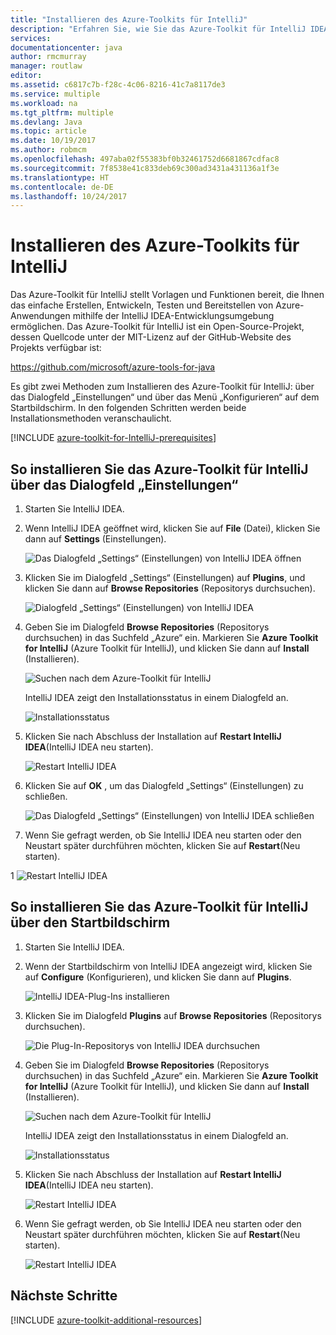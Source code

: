 ```yaml
---
title: "Installieren des Azure-Toolkits für IntelliJ"
description: "Erfahren Sie, wie Sie das Azure-Toolkit für IntelliJ IDEA installieren."
services: 
documentationcenter: java
author: rmcmurray
manager: routlaw
editor: 
ms.assetid: c6817c7b-f28c-4c06-8216-41c7a8117de3
ms.service: multiple
ms.workload: na
ms.tgt_pltfrm: multiple
ms.devlang: Java
ms.topic: article
ms.date: 10/19/2017
ms.author: robmcm
ms.openlocfilehash: 497aba02f55383bf0b32461752d6681867cdfac8
ms.sourcegitcommit: 7f8538e41c833deb69c300ad3431a431136a1f3e
ms.translationtype: HT
ms.contentlocale: de-DE
ms.lasthandoff: 10/24/2017
---
```

# <a name="installing-the-azure-toolkit-for-intellij"></a>Installieren des Azure-Toolkits für IntelliJ
Das Azure-Toolkit für IntelliJ stellt Vorlagen und Funktionen bereit, die Ihnen das einfache Erstellen, Entwickeln, Testen und Bereitstellen von Azure-Anwendungen mithilfe der IntelliJ IDEA-Entwicklungsumgebung ermöglichen. Das Azure-Toolkit für IntelliJ ist ein Open-Source-Projekt, dessen Quellcode unter der MIT-Lizenz auf der GitHub-Website des Projekts verfügbar ist:

<https://github.com/microsoft/azure-tools-for-java>

Es gibt zwei Methoden zum Installieren des Azure-Toolkit für IntelliJ: über das Dialogfeld „Einstellungen“ und über das Menü „Konfigurieren“ auf dem Startbildschirm. In den folgenden Schritten werden beide Installationsmethoden veranschaulicht.

[!INCLUDE [azure-toolkit-for-IntelliJ-prerequisites](../includes/azure-toolkit-for-intellij-prerequisites.md)]

## <a name="to-install-the-azure-toolkit-for-intellij-from-the-settings-dialog-box"></a>So installieren Sie das Azure-Toolkit für IntelliJ über das Dialogfeld „Einstellungen“

1. Starten Sie IntelliJ IDEA.

1. Wenn IntelliJ IDEA geöffnet wird, klicken Sie auf **File** (Datei), klicken Sie dann auf **Settings** (Einstellungen).
   
   ![Das Dialogfeld „Settings“ (Einstellungen) von IntelliJ IDEA öffnen][01a]

1. Klicken Sie im Dialogfeld „Settings“ (Einstellungen) auf **Plugins**, und klicken Sie dann auf **Browse Repositories** (Repositorys durchsuchen).
   
   ![Dialogfeld „Settings“ (Einstellungen) von IntelliJ IDEA][02a]

1. Geben Sie im Dialogfeld **Browse Repositories** (Repositorys durchsuchen) in das Suchfeld „Azure“ ein. Markieren Sie **Azure Toolkit for IntelliJ** (Azure Toolkit für IntelliJ), und klicken Sie dann auf **Install** (Installieren).
   
   ![Suchen nach dem Azure-Toolkit für IntelliJ][03]
   
   IntelliJ IDEA zeigt den Installationsstatus in einem Dialogfeld an.
   
   ![Installationsstatus][04]

1. Klicken Sie nach Abschluss der Installation auf **Restart IntelliJ IDEA**(IntelliJ IDEA neu starten).
   
   ![Restart IntelliJ IDEA][05]

1. Klicken Sie auf **OK** , um das Dialogfeld „Settings“ (Einstellungen) zu schließen.
   
   ![Das Dialogfeld „Settings“ (Einstellungen) von IntelliJ IDEA schließen][06]

1. Wenn Sie gefragt werden, ob Sie IntelliJ IDEA neu starten oder den Neustart später durchführen möchten, klicken Sie auf **Restart**(Neu starten).
   
1   ![Restart IntelliJ IDEA][07]

## <a name="to-install-the-azure-toolkit-for-intellij-from-the-start-screen"></a>So installieren Sie das Azure-Toolkit für IntelliJ über den Startbildschirm

1. Starten Sie IntelliJ IDEA.

1. Wenn der Startbildschirm von IntelliJ IDEA angezeigt wird, klicken Sie auf **Configure** (Konfigurieren), und klicken Sie dann auf **Plugins**.
   
   ![IntelliJ IDEA-Plug-Ins installieren][01b]

1. Klicken Sie im Dialogfeld **Plugins** auf **Browse Repositories** (Repositorys durchsuchen).
   
   ![Die Plug-In-Repositorys von IntelliJ IDEA durchsuchen][02b]

1. Geben Sie im Dialogfeld **Browse Repositories** (Repositorys durchsuchen) in das Suchfeld „Azure“ ein. Markieren Sie **Azure Toolkit for IntelliJ** (Azure Toolkit für IntelliJ), und klicken Sie dann auf **Install** (Installieren).
   
   ![Suchen nach dem Azure-Toolkit für IntelliJ][03]
   
   IntelliJ IDEA zeigt den Installationsstatus in einem Dialogfeld an.
   
   ![Installationsstatus][04]

1. Klicken Sie nach Abschluss der Installation auf **Restart IntelliJ IDEA**(IntelliJ IDEA neu starten).
   
   ![Restart IntelliJ IDEA][05]

1. Wenn Sie gefragt werden, ob Sie IntelliJ IDEA neu starten oder den Neustart später durchführen möchten, klicken Sie auf **Restart**(Neu starten).
   
   ![Restart IntelliJ IDEA][07]

## <a name="next-steps"></a>Nächste Schritte

[!INCLUDE [azure-toolkit-additional-resources](../includes/azure-toolkit-additional-resources.md)]

<!-- URL List -->

<!-- IMG List -->

[01a]: media/azure-toolkit-for-intellij-installation/01-intellij-file-settings.png
[01b]: media/azure-toolkit-for-intellij-installation/01-intellij-configure-dropdown.png
[02a]: media/azure-toolkit-for-intellij-installation/02-intellij-settings-dialog.png
[02b]: media/azure-toolkit-for-intellij-installation/02-intellij-plugins-dialog.png
[03]: media/azure-toolkit-for-intellij-installation/03-intellij-browse-repositories.png
[04]: media/azure-toolkit-for-intellij-installation/04-install-progress.png
[05]: media/azure-toolkit-for-intellij-installation/05-restart-intellij.png
[06]: media/azure-toolkit-for-intellij-installation/06-intellij-settings-dialog.png
[07]: media/azure-toolkit-for-intellij-installation/07-restart-intellij.png
